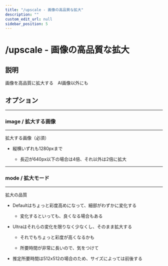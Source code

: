 ```yaml
---
title: "/upscale - 画像の高品質な拡大"
description: ""
custom_edit_url: null 
sidebar_position: 5
---
```


# /upscale - 画像の高品質な拡大

## 説明

画像を高品質に拡大する　AI画像以外にも

## オプション

---

### image / 拡大する画像

---

拡大する画像（必須）

- 縦横いずれも1280pxまで
  
  - 長辺が640px以下の場合は4倍、それ以外は2倍に拡大

---

### mode / 拡大モード

---

拡大の品質

- Defaultはちょっと彩度高めになって、細部がわずかに変化する

  - 変化するといっても、良くなる場合もある
  
- Ultraはそれらの変化を限りなく少なくし、そのまま拡大する

  - それでもちょっと彩度が高くなるかも

  - 所要時間が非常に長いので、気をつけて
  
- 推定所要時間は512x512の場合のため、サイズによっては前後する
